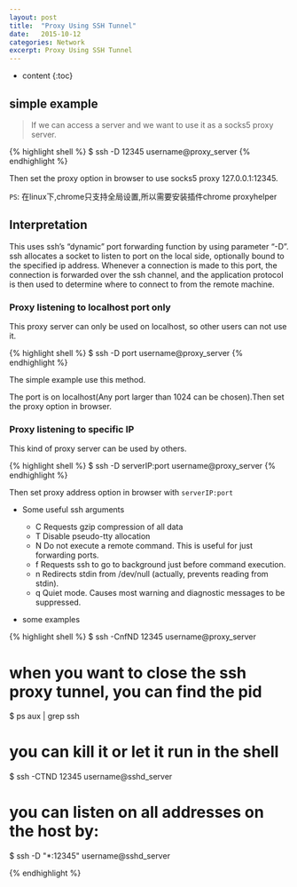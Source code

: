 ```yaml
---
layout: post
title:  "Proxy Using SSH Tunnel"
date:   2015-10-12
categories: Network
excerpt: Proxy Using SSH Tunnel
---
```


* content
{:toc}

## simple example

> If we can access a server and we want to use it as a socks5 proxy server.

{% highlight shell %}
$ ssh -D 12345 username@proxy_server
{% endhighlight %}

Then set the proxy option in browser to use socks5 proxy 127.0.0.1:12345.

`PS`: 在linux下,chrome只支持全局设置,所以需要安装插件chrome proxyhelper

## Interpretation

This uses ssh’s “dynamic” port forwarding function by using parameter “-D”. ssh allocates a socket to listen to port on the local side, optionally bound to the specified ip address. Whenever a connection is made to this port, the connection is forwarded over the ssh channel, and the application protocol is then used to determine where to connect to from the remote machine.

### Proxy listening to localhost port only

This proxy server can only be used on localhost, so other users can not use it.

{% highlight shell %}
$ ssh -D port username@proxy_server
{% endhighlight %}

The simple example use this method.

The port is on localhost(Any port larger than 1024 can be chosen).Then set the proxy option in browser.

### Proxy listening to specific IP

This kind of proxy server can be used by others.

{% highlight shell %}
$ ssh -D serverIP:port username@proxy_server
{% endhighlight %}

Then set proxy address option in browser with `serverIP:port`

- Some useful ssh arguments
    - C  Requests gzip compression of all data
    - T  Disable pseudo-tty allocation
    - N  Do not execute a remote command. This is useful for just forwarding ports.
    - f  Requests ssh to go to background just before command execution.
    - n  Redirects stdin from /dev/null (actually, prevents reading from stdin).
    - q  Quiet mode. Causes most warning and diagnostic messages to be suppressed.

- some examples

{% highlight shell %}
$ ssh -CnfND 12345 username@proxy_server

# when you want to close the ssh proxy tunnel, you can find the pid
$ ps aux | grep ssh

# you can kill it or let it run in the shell
$ ssh -CTND 12345 username@sshd_server

# you can listen on all addresses on the host by:
$ ssh -D "*:12345" username@sshd_server

{% endhighlight %}
